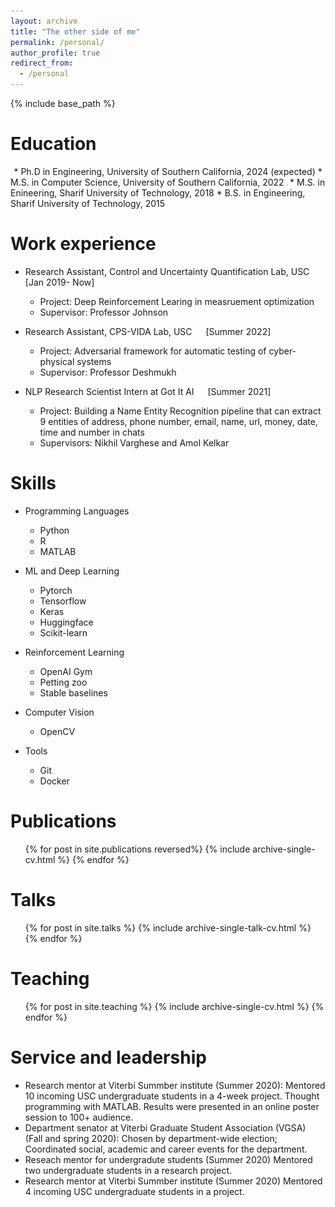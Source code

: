 ```yaml
---
layout: archive
title: "The other side of me"
permalink: /personal/
author_profile: true
redirect_from:
  - /personal
---
```


{% include base_path %}

Education 
======
 <img src="/images/usc_logo.png" alt="USC" height="1.5in" width="1.5in"> 
 * Ph.D in Engineering, University of Southern California, 2024 (expected)
 * M.S. in Computer Science, University of Southern California, 2022
 <img src="/images/sharif_logo.png" alt="SUT" height="1.5in" width="1.5in">  
 * M.S. in Enineering, Sharif University of Technology, 2018
 * B.S. in Engineering, Sharif University of Technology, 2015 



Work experience
======
* Research Assistant, Control and Uncertainty Quantification Lab, USC &emsp; [Jan 2019- Now]
  * Project: Deep Reinforcement Learing in measruement optimization
  * Supervisor: Professor Johnson

* Research Assistant, CPS-VIDA Lab, USC &emsp; [Summer 2022]
  * Project: Adversarial framework for automatic testing of cyber-physical systems
  * Supervisor: Professor Deshmukh

* NLP Research Scientist Intern at Got It AI &emsp; [Summer 2021]
  * Project: Building a Name Entity Recognition pipeline that can extract 9 entities of address, phone number, email, name, url, money, date, time and number in chats
  * Supervisors: Nikhil Varghese and Amol Kelkar

  
Skills
======
* Programming Languages
  * Python
  * R
  * MATLAB

* ML and Deep Learning
  * Pytorch
  * Tensorflow
  * Keras
  * Huggingface
  * Scikit-learn

* Reinforcement Learning
  * OpenAI Gym
  * Petting zoo
  * Stable baselines


* Computer Vision
  * OpenCV

* Tools
  * Git
  * Docker

Publications
======
  <ul>{% for post in site.publications reversed%}
    {% include archive-single-cv.html %}
  {% endfor %}</ul>
  
Talks
======
  <ul>{% for post in site.talks %}
    {% include archive-single-talk-cv.html %}
  {% endfor %}</ul>
  
Teaching
======
  <ul>{% for post in site.teaching %}
    {% include archive-single-cv.html %}
  {% endfor %}</ul>
  
Service and leadership
======
* Research mentor at Viterbi Summber institute (Summer 2020): 
 Mentored 10 incoming USC undergraduate students in a 4-week project. Thought programming with MATLAB. Results were presented in an online poster session to 100+ audience.
* Department senator at Viterbi Graduate Student Association (VGSA) (Fall and spring 2020): 
Chosen by department-wide election; Coordinated social, academic and career events for the department. 
* Reseach mentor for undergradute students (Summer 2020)
 Mentored two undergraduate students in a research project. 
* Research mentor at Viterbi Summber institute (Summer 2020)
 Mentored 4 incoming USC undergraduate students in a project. 

